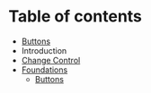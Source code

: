 # Table of contents

* [Buttons](README.md)
* Introduction
* [Change Control](change-control.md)
* [Foundations](foundations/README.md)
  * [Buttons](foundations/buttons-1.md)


